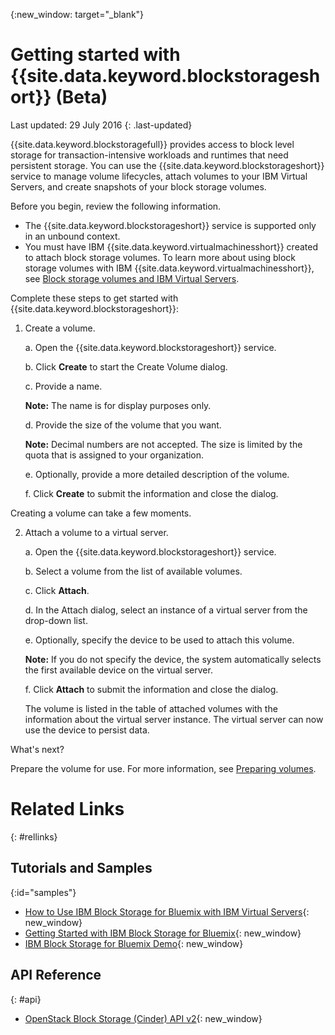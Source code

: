 {:new_window: target="_blank"} 

# Getting started with {{site.data.keyword.blockstorageshort}} (Beta)

Last updated: 29 July 2016
{: .last-updated}

{{site.data.keyword.blockstoragefull}} provides access to block level storage for transaction-intensive workloads and runtimes that need persistent storage. You can use the {{site.data.keyword.blockstorageshort}} service to manage volume lifecycles, attach volumes to your IBM Virtual Servers, and create snapshots of your block storage volumes.

Before you begin, review the following information.

* The {{site.data.keyword.blockstorageshort}} service is supported only in an unbound context. 
* You must have IBM {{site.data.keyword.virtualmachinesshort}} created to attach block storage volumes. To learn more about using block storage volumes with IBM {{site.data.keyword.virtualmachinesshort}}, see [Block storage volumes and IBM Virtual Servers](../../virtualmachines/vm_create.html#storage_BS). 

Complete these steps to get started with {{site.data.keyword.blockstorageshort}}:

1. Create a volume.
   
   a. Open the {{site.data.keyword.blockstorageshort}} service.

   b. Click **Create** to start the Create Volume dialog.

   c.	Provide a name. 
   
      **Note:** The name is for display purposes only.
   
   d. Provide the size of the volume that you want. 
   
      **Note:** Decimal numbers are not accepted. The size is limited by the quota that is assigned to your organization.
   
   e.	Optionally, provide a more detailed description of the volume.
   
   f.	Click **Create** to submit the information and close the dialog.

  Creating a volume can take a few moments.

2. Attach a volume to a virtual server.

   a.	Open the {{site.data.keyword.blockstorageshort}} service.
   
   b. Select a volume from the list of available volumes.
   
   c.	Click **Attach**.
   
   d.	In the Attach dialog, select an instance of a virtual server from the drop-down list. 
   
   e.	Optionally, specify the device to be used to attach this volume. 
   
      **Note:** If you do not specify the device, the system automatically selects the first available device on the virtual server.
   
   f.	Click **Attach** to submit the information and close the dialog.
   
   The volume is listed in the table of attached volumes with the information about the virtual server instance. The virtual server can now use the device to persist data. 
 
What's next?

Prepare the volume for use. For more information, see [Preparing volumes](../BlockStorage/blockstorage_preparingvolume.html).

# Related Links
{: #rellinks}

## Tutorials and Samples
{:id="samples"}

* [How to Use IBM Block Storage for Bluemix with IBM Virtual Servers](https://developer.ibm.com/bluemix/2016/02/24/use-block-storage-for-bluemix-with-virtual-servers/){: new_window}
* [Getting Started with IBM Block Storage for Bluemix](https://developer.ibm.com/bluemix/2016/02/15/getting-started-with-block-storage/){: new_window}
* [IBM Block Storage for Bluemix Demo](https://www.youtube.com/watch?v=3gCIHYKU1rE&list=PLzpeuWUENMK2d3L5qCITo2GQEt-7r0oqm&index=45){: new_window}

## API Reference
{: #api}
* [OpenStack Block Storage (Cinder) API v2](http://developer.openstack.org/api-ref-blockstorage-v2.html){: new_window}


